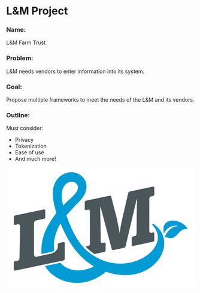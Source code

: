 # L&M Project

### Name:

L&M Farm Trust

### Problem:

L&M needs vendors to enter information into its system.

### Goal:

Propose multiple frameworks to meet the needs of the L&M and its vendors.


### Outline:

Must consider:

- Privacy
- Tokenization
- Ease of use
- And much more!


![Project Logo](https://github.com/rowaul/byfs-example/blob/master/project-logo.png "logo!")
